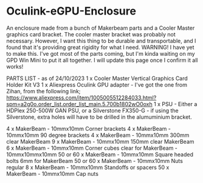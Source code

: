 # Oculink-eGPU-Enclosure
An enclosure made from a bunch of Makerbeam parts and a Cooler Master graphics card bracket. The cooler master bracket was probably not necessary. However, I want this thing to be durable and transportable, and I found that it's providing great rigidity for what I need.
WARNING! I have yet to make this. I've got most of the parts coming, but I'm kinda waiting on my GPD Win Mini to put it all together. I will update this page once I confirm it all works!

PARTS LIST - as of 24/10/2023
1 x Cooler Master Vertical Graphics Card Holder Kit V3
1 x Aliexpress Oculink GPU adapter - I've got the one from Zihan, from the following link; https://www.aliexpress.com/item/1005005512284033.html?spm=a2g0o.order_list.order_list_main.5.700b1802wO0oxh
1 x PSU - Either a HDPlex 250-500W GAN PSU, or a Silverstone FX350-G - if using the Silverstone, extra holes will have to be drilled in the alumuminium bracket.

4 x MakerBeam - 10mmx10mm Corner brackets
4 x MakerBeam - 10mmx10mm 90 degree brackets
4 x MakerBeam - 10mmx10mm 300mm clear MakerBeam
9 x MakerBeam - 10mmx10mm 150mm clear MakerBeam
6 x MakerBeam - 10mmx10mm Corner cubes clear for MakerBeam - 10mmx10mmx10mm
50 or 60 x MakerBeam - 10mmx10mm Square headed bolts 6mm for MakerBeam
50 or 60 x MakerBeam - 10mmx10mm Nuts regular
8 x MakerBeam - 10mmx10mm Standoffs or spacers
50 x MakerBeam - 10mmx10mm Cap nuts
